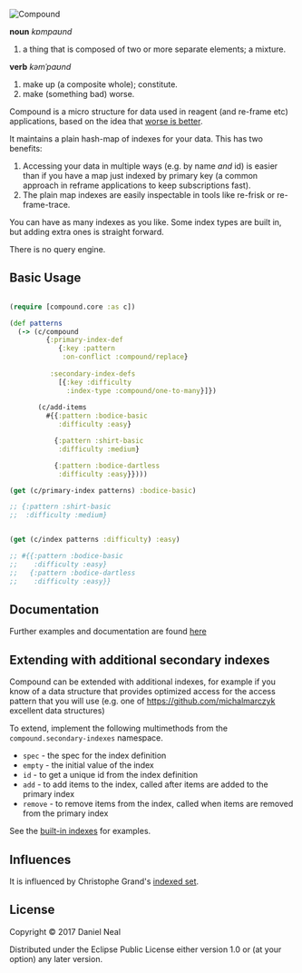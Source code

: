 ![Compound](https://raw.githubusercontent.com/danielneal/compound/master/compound.png)

**noun** *kɒmpaʊnd*

1. a thing that is composed of two or more separate elements; a mixture.

**verb** *kəmˈpaʊnd*

1. make up (a composite whole); constitute.
2. make (something bad) worse. 

Compound is a micro structure for data used in reagent (and re-frame etc) applications, 
based on the idea that [worse is better](https://en.wikipedia.org/wiki/Worse_is_better). 

It maintains a plain hash-map of indexes for your data. This has two benefits: 
 1. Accessing your data in multiple ways (e.g. by name _and_ id) is easier than if you have a map just indexed by primary key (a common approach in reframe applications to keep subscriptions fast). 
 2. The plain map indexes are easily inspectable in tools like re-frisk or re-frame-trace.

You can have as many indexes as you like. Some index types are built in, but adding extra ones is straight forward. 

There is no query engine. 

## Basic Usage

```clojure

(require [compound.core :as c]) 

(def patterns
  (-> (c/compound 
         {:primary-index-def 
            {:key :pattern
             :on-conflict :compound/replace}
             
          :secondary-index-defs 
            [{:key :difficulty
              :index-type :compound/one-to-many}]})
              
       (c/add-items 
         #{{:pattern :bodice-basic
            :difficulty :easy}

           {:pattern :shirt-basic
            :difficulty :medium}

           {:pattern :bodice-dartless
            :difficulty :easy}})))

(get (c/primary-index patterns) :bodice-basic)

;; {:pattern :shirt-basic
;;  :difficulty :medium}


(get (c/index patterns :difficulty) :easy)

;; #{{:pattern :bodice-basic
;;    :difficulty :easy}
;;   {:pattern :bodice-dartless
;;    :difficulty :easy}}

```

## Documentation

Further examples and documentation are found [here]()


## Extending with additional secondary indexes

Compound can be extended with additional indexes, for example if you know of a data structure that provides optimized 
access for the access pattern that you will use (e.g. one of https://github.com/michalmarczyk excellent data structures)

To extend, implement the following multimethods from the `compound.secondary-indexes` namespace. 

 * `spec` - the spec for the index definition
 * `empty` - the initial value of the index
 * `id` - to get a unique id from the index definition
 * `add` - to add items to the index, called after items are added to the primary index
 * `remove` - to remove items from the index, called when items are removed from the primary index
 
See the [built-in indexes](https://github.com/danielneal/compound/tree/master/src/compound/indexes) for examples. 

## Influences 

It is influenced by Christophe Grand's [indexed set](https://github.com/cgrand/indexed-set). 

## License

Copyright © 2017 Daniel Neal

Distributed under the Eclipse Public License either version 1.0 or (at
your option) any later version.
